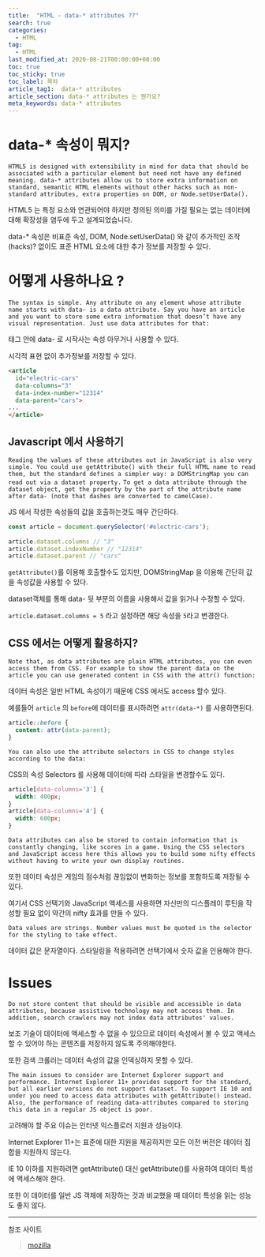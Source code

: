 ```yaml
---
title:  "HTML - data-* attributes ??"
search: true
categories: 
  - HTML
tag:
  - HTML
last_modified_at: 2020-08-21T00:00:00+08:00
toc: true
toc_sticky: true
toc_label: 목차
article_tag1:  data-* attributes 
article_section: data-* attributes 는 뭔가요?
meta_keywords: data-* attributes 
---
```


# data-* 속성이 뭐지?

`
HTML5 is designed with extensibility in mind for data that should be associated with a particular element but need not have any defined meaning. data-* attributes allow us to store extra information on standard, semantic HTML elements without other hacks such as non-standard attributes, extra properties on DOM, or Node.setUserData().
`

HTML5 는 특정 요소와 연관되어야 하지만 정의된 의미를 가질 필요는 없는 데이터에 대해 확장성을 염두에 두고 설계되었습니다.

data-* 속성은 비표준 속성, DOM, Node.setUserData() 와 같이 추가적인 조작(hacks)? 없이도 표준 HTML 요소에 대한 추가 정보를 저장할 수 있다.

# 어떻게 사용하나요 ?

`
The syntax is simple. Any attribute on any element whose attribute name starts with data- is a data attribute. Say you have an article and you want to store some extra information that doesn’t have any visual representation. Just use data attributes for that:
`

태그 안에 data- 로 시작사는 속성 아무거나 사용할 수 있다.

시각적 표현 없이 추가정보를 저장할 수 있다.

```html
<article
  id="electric-cars"
  data-columns="3"
  data-index-number="12314"
  data-parent="cars">
...
</article>
```

## Javascript 에서 사용하기

`
Reading the values of these attributes out in JavaScript is also very simple. You could use getAttribute() with their full HTML name to read them, but the standard defines a simpler way: a DOMStringMap you can read out via a dataset property.
`
`
To get a data attribute through the dataset object, get the property by the part of the attribute name after data- (note that dashes are converted to camelCase).
`

JS 에서 작성한 속성들의 값을 호출하는것도 매우 간단하다.

```js
const article = document.querySelector('#electric-cars');
 
article.dataset.columns // "3"
article.dataset.indexNumber // "12314"
article.dataset.parent // "cars"
```

`getAttribute()`를 이용해 호출할수도 있지만, DOMStringMap 을 이용해 간단히 값을 속성값을 사용할 수 있다.

dataset객체를 통해 data- 뒷 부분의 이름을 사용해서 값을 읽거나 수정할 수 있다.

`article.dataset.columns = 5` 라고 설정하면 해당 속성을 `5`라고 변경한다.

## CSS 에서는 어떻게 활용하지?

`
Note that, as data attributes are plain HTML attributes, you can even access them from CSS. For example to show the parent data on the article you can use generated content in CSS with the attr() function:
`

데이터 속성은 일반 HTML 속성이기 때문에 CSS 에서도 access 할수 있다.

예를들어 `article` 의 `before`에 데이터를 표시하려면 `attr(data-*)` 를 사용하면된다.

```css
article::before {
  content: attr(data-parent);
}
```

`You can also use the attribute selectors in CSS to change styles according to the data:`

CSS의 속성 Selectors 를 사용해 데이터에 따라 스타일을 변경할수도 있다.

```css
article[data-columns='3'] {
  width: 400px;
}
article[data-columns='4'] {
  width: 600px;
}
```

`
Data attributes can also be stored to contain information that is constantly changing, like scores in a game. Using the CSS selectors and JavaScript access here this allows you to build some nifty effects without having to write your own display routines.
`

또한 데이터 속성은 게임의 점수처럼 끊임없이 변화하는 정보를 포함하도록 저장될 수 있다.

여기서 CSS 선택기와 JavaScript 액세스를 사용하면 자신만의 디스플레이 루틴을 작성할 필요 없이 약간의 nifty 효과를 만들 수 있다.


`
Data values are strings. Number values must be quoted in the selector for the styling to take effect.
`

데이터 값은 문자열이다. 스타일링을 적용하려면 선택기에서 숫자 값을 인용해야 한다.


# Issues

`
Do not store content that should be visible and accessible in data attributes, because assistive technology may not access them. In addition, search crawlers may not index data attributes' values.
`

보조 기술이 데이터에 액세스할 수 없을 수 있으므로 데이터 속성에서 볼 수 있고 액세스할 수 있어야 하는 콘텐츠를 저장하지 않도록 주의해야한다. 

또한 검색 크롤러는 데이터 속성의 값을 인덱싱하지 못할 수 있다.

`
The main issues to consider are Internet Explorer support and performance. Internet Explorer 11+ provides support for the standard, but all earlier versions do not support dataset. To support IE 10 and under you need to access data attributes with getAttribute() instead. Also, the performance of reading data-attributes compared to storing this data in a regular JS object is poor.
`

고려해야 할 주요 이슈는 인터넷 익스플로러 지원과 성능이다. 

Internet Explorer 11+는 표준에 대한 지원을 제공하지만 모든 이전 버전은 데이터 집합을 지원하지 않는다. 

IE 10 이하를 지원하려면 getAttribute() 대신 getAttribute()를 사용하여 데이터 특성에 액세스해야 한다. 

또한 이 데이터를 일반 JS 객체에 저장하는 것과 비교했을 때 데이터 특성을 읽는 성능도 좋지 않다.


---

참조 사이트

> [mozilla](https://developer.mozilla.org/en-US/docs/Learn/HTML/Howto/Use_data_attributes)
